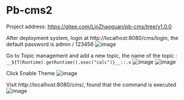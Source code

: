 # Pb-cms2

Project address:
https://gitee.com/LinZhaoguan/pb-cms/tree/v1.0.0

After deployment system, login at http://localhost:8080/cms/login, the default password is admin / 123456
![image](https://github.com/user-attachments/assets/7000083f-d061-424d-930b-e5f527df001a)

Go to Topic management and add a new topic, the name of the topic : 
```__${T(Runtime).getRuntime().exec("calc")}__::.x```
![image](https://github.com/user-attachments/assets/88c8e5a8-2c58-43b8-9747-1369b274cd72)
![image](https://github.com/user-attachments/assets/1065a58a-6b98-4153-af67-d2f2be07e6d2)

Click Enable Theme
![image](https://github.com/user-attachments/assets/e6be029a-ff14-4e4e-9ffb-cc91ab8ea7f3)

Visit http://localhost:8080/cms/, found that the command is executed
![image](https://github.com/user-attachments/assets/3bdc183b-aea3-4da2-b754-5c4f83e08b4d)
